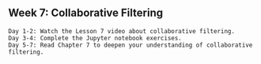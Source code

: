 ## Week 7: Collaborative Filtering
	Day 1-2: Watch the Lesson 7 video about collaborative filtering.
	Day 3-4: Complete the Jupyter notebook exercises.
	Day 5-7: Read Chapter 7 to deepen your understanding of collaborative filtering.

